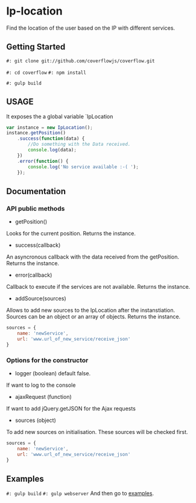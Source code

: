 # Ip-location

Find the location of the user based on the IP with different services.

## Getting Started

`#: git clone git://github.com/coverflowjs/coverflow.git`

`#: cd coverflow`
`#: npm install`

`#: gulp build`

## USAGE

It exposes the a global variable `IpLocation

```javascript
var instance = new IpLocation();
instance.getPosition()
	.success(function(data) {
		//Do something with the Data received.
		console.log(data);
	})
	.error(function() {
		console.log('No service available :-( ');
	});
```

## Documentation

### API public methods

- getPosition()

 Looks for the current position. Returns the instance.

- success(callback)

 An asyncronous callback with the data received from the getPosition. Returns the instance.

- error(callback)

 Callback to execute if the services are not available. Returns the instance.


- addSource(sources)

 Allows to add new sources to the IpLocation after the instanstiation. Sources can be an object or an array of objects. Returns the instance.

```javascript
sources = {
	name: 'newService',
	url: 'www.url_of_new_service/receive_json'
}
```

### Options for the constructor
- logger (boolean) default false.

 If want to log to the console

- ajaxRequest (function)

 If want to add jQuery.getJSON for the Ajax requests

- sources (object)

 To add new sources on initialisation. These sources will be checked first.
```javascript
sources = {
	name: 'newService',
	url: 'www.url_of_new_service/receive_json'
}
```


## Examples

`#: gulp build`
`#: gulp webserver`
And then go to [examples](http://localhost:3000/examples/).
